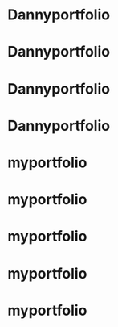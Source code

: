 # Dannyportfolio
# Dannyportfolio
# Dannyportfolio
# Dannyportfolio
# myportfolio
# myportfolio
# myportfolio
# myportfolio
# myportfolio
